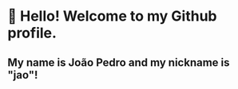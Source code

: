 # 👋 Hello! Welcome to my Github profile.
## My name is João Pedro and my nickname is "jao"!
<!--

  ![Snake animation](https://github.com/joaopedrojesus1/joaopedrojesus1/output/github-contribution-grid-snake.svg)

 

Here are some ideas to get you started:

- 🔭 I’m currently working on ...
- 🌱 I’m currently learning ...
- 👯 I’m looking to collaborate on ...
- 🤔 I’m looking for help with ...
- 💬 Ask me about ...
- 📫 How to reach me: ...
- 😄 Pronouns: ...
- ⚡ Fun fact: ...
-->
